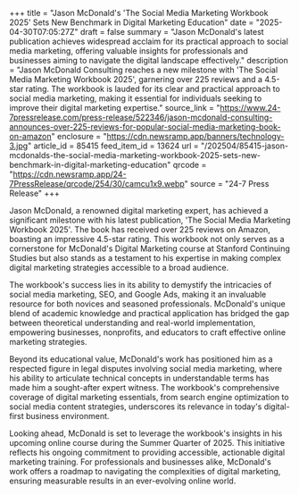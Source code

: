 +++
title = "Jason McDonald's 'The Social Media Marketing Workbook 2025' Sets New Benchmark in Digital Marketing Education"
date = "2025-04-30T07:05:27Z"
draft = false
summary = "Jason McDonald's latest publication achieves widespread acclaim for its practical approach to social media marketing, offering valuable insights for professionals and businesses aiming to navigate the digital landscape effectively."
description = "Jason McDonald Consulting reaches a new milestone with 'The Social Media Marketing Workbook 2025', garnering over 225 reviews and a 4.5-star rating. The workbook is lauded for its clear and practical approach to social media marketing, making it essential for individuals seeking to improve their digital marketing expertise."
source_link = "https://www.24-7pressrelease.com/press-release/522346/jason-mcdonald-consulting-announces-over-225-reviews-for-popular-social-media-marketing-book-on-amazon"
enclosure = "https://cdn.newsramp.app/banners/technology-3.jpg"
article_id = 85415
feed_item_id = 13624
url = "/202504/85415-jason-mcdonalds-the-social-media-marketing-workbook-2025-sets-new-benchmark-in-digital-marketing-education"
qrcode = "https://cdn.newsramp.app/24-7PressRelease/qrcode/254/30/camcu1x9.webp"
source = "24-7 Press Release"
+++

<p>Jason McDonald, a renowned digital marketing expert, has achieved a significant milestone with his latest publication, 'The Social Media Marketing Workbook 2025'. The book has received over 225 reviews on Amazon, boasting an impressive 4.5-star rating. This workbook not only serves as a cornerstone for McDonald's Digital Marketing course at Stanford Continuing Studies but also stands as a testament to his expertise in making complex digital marketing strategies accessible to a broad audience.</p><p>The workbook's success lies in its ability to demystify the intricacies of social media marketing, SEO, and Google Ads, making it an invaluable resource for both novices and seasoned professionals. McDonald's unique blend of academic knowledge and practical application has bridged the gap between theoretical understanding and real-world implementation, empowering businesses, nonprofits, and educators to craft effective online marketing strategies.</p><p>Beyond its educational value, McDonald's work has positioned him as a respected figure in legal disputes involving social media marketing, where his ability to articulate technical concepts in understandable terms has made him a sought-after expert witness. The workbook's comprehensive coverage of digital marketing essentials, from search engine optimization to social media content strategies, underscores its relevance in today's digital-first business environment.</p><p>Looking ahead, McDonald is set to leverage the workbook's insights in his upcoming online course during the Summer Quarter of 2025. This initiative reflects his ongoing commitment to providing accessible, actionable digital marketing training. For professionals and businesses alike, McDonald's work offers a roadmap to navigating the complexities of digital marketing, ensuring measurable results in an ever-evolving online world.</p>